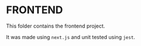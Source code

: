 # FRONTEND

This folder contains the frontend project.

It was made using `next.js` and unit tested using `jest`.